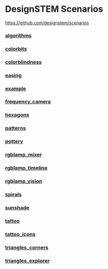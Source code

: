 # DesignSTEM Scenarios

https://github.com/designstem/scenarios

### [algorithms](/algorithms)

### [colorbits](/colorbits)

### [colorblindness](/colorblindness)

### [easing](/easing)

### [example](/example)

### [frequency_camera](/frequency_camera)

### [hexagons](/hexagons)

### [patterns](/patterns)

### [pottery](/pottery)

### [rgblamp_mixer](/rgblamp_mixer)

### [rgblamp_timeline](/rgblamp_timeline)

### [rgblamp_vision](/rgblamp_vision)

### [spirals](/spirals)

### [sunshade](/sunshade)

### [tattoo](/tattoo)

### [tattoo_icons](/tattoo_icons)

### [triangles_corners](/triangles_corners)

### [triangles_explorer](/triangles_explorer)

